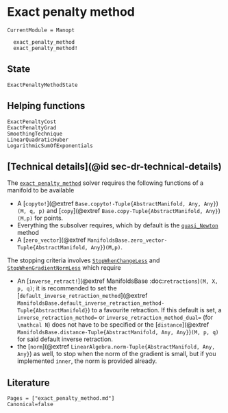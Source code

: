 # Exact penalty method

```@meta
CurrentModule = Manopt
```

```@docs
  exact_penalty_method
  exact_penalty_method!
```

## State

```@docs
ExactPenaltyMethodState
```

## Helping functions

```@docs
ExactPenaltyCost
ExactPenaltyGrad
SmoothingTechnique
LinearQuadraticHuber
LogarithmicSumOfExponentials
```

## [Technical details](@id sec-dr-technical-details)

The [`exact_penalty_method`](@ref) solver requires the following functions of a manifold to be available


* A [`copyto!`](@extref `Base.copyto!-Tuple{AbstractManifold, Any, Any}`)`(M, q, p)` and [`copy`](@extref `Base.copy-Tuple{AbstractManifold, Any}`)`(M,p)` for points.
* Everything the subsolver requires, which by default is the [`quasi_Newton`](@ref) method
* A [`zero_vector`](@extref `ManifoldsBase.zero_vector-Tuple{AbstractManifold, Any}`)`(M,p)`.


The stopping criteria involves [`StopWhenChangeLess`](@ref) and [`StopWhenGradientNormLess`](@ref)
which require

* An [`inverse_retract!`](@extref ManifoldsBase :doc:`retractions`)`(M, X, p, q)`; it is recommended to set the [`default_inverse_retraction_method`](@extref `ManifoldsBase.default_inverse_retraction_method-Tuple{AbstractManifold}`) to a favourite retraction. If this default is set, a `inverse_retraction_method=` or `inverse_retraction_method_dual=` (for ``\mathcal N``) does not have to be specified or the [`distance`](@extref `ManifoldsBase.distance-Tuple{AbstractManifold, Any, Any}`)`(M, p, q)` for said default inverse retraction.
* the [`norm`](@extref `LinearAlgebra.norm-Tuple{AbstractManifold, Any, Any}`) as well, to stop when the norm of the gradient is small, but if you implemented `inner`, the norm is provided already.

## Literature

```@bibliography
Pages = ["exact_penalty_method.md"]
Canonical=false
```
